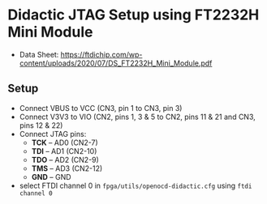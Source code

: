 # Didactic JTAG Setup using FT2232H Mini Module

- Data Sheet: https://ftdichip.com/wp-content/uploads/2020/07/DS_FT2232H_Mini_Module.pdf
## Setup
- Connect VBUS to VCC (CN3, pin 1 to CN3, pin 3)
- Connect V3V3 to VIO (CN2, pins 1, 3 & 5 to CN2, pins 11 & 21 and CN3, pins 12 & 22)
- Connect JTAG pins:
	- **TCK** – AD0 (CN2-7)
	- **TDI** – AD1 (CN2-10)
	- **TDO** – AD2 (CN2-9)
	- **TMS** – AD3 (CN2-12)
	- **GND** – GND
- select FTDI channel 0 in `fpga/utils/openocd-didactic.cfg` using `ftdi channel 0`
